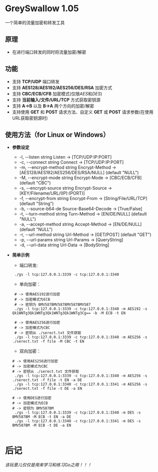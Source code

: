 # GreySwallow 1.05
一个简单的流量加密和转发工具
## 原理
  * 在进行端口转发的同时将流量加密/解密
## 功能
  * 支持 **TCP/UDP** 端口转发
  * 支持 **AES128/AES192/AES256/DES/RSA** 加密方式
  * 支持 **CBC/ECB/CFB** 加密模式(仅限*AES*和*DES*)
  * 支持 **当前输入/文件/URL/TCP** 方式获取密钥源
  * 支持 **A->B** 以及 **B->A** 两个方向的加密/解密
  * 支持使用 **GET** 和 **POST** 请求方法、自定义 **GET** 或 **POST** 请求参数(在使用URL获取密钥源时)
## 使用方法（for Linux or Windows）
  * __参数设定__
    * -l, --listen string           Listen -> [TCP/UDP:IP:PORT]
    * -c, --connect string          Connect -> [TCP/UDP:IP:PORT]
    * -m, --encrypt-method string   Encrypt-Method -> [AES128/AES192/AES256/DES/RSA/NULL] (default "NULL")
    * -M, --encrypt-mode string     Encrypt-Mode -> [CBC/ECB/CFB] (default "CBC")
    * -s, --encrypt-source string   Encrypt-Source -> [KEY/Filename/URL/(IP):(PORT)]
    * -f, --encrypt-from string     Encrypt-From -> [String/File/URL/TCP] (default "String")
    * -b, --source-b64-de           Source-Base64-Decode -> [True/False]
    * -t, --turn-method string      Turn-Method -> [EN/DE/NULL] (default "NULL")
    * -a, --accept-method string    Accept-Method -> [EN/DE/NULL] (default "NULL")
    * -r, --url-method string       Url-Method -> [GET/POST] (default "GET")
    * -p, --url-params string       Url-Params -> [QueryString]
    * -d, --url-data string         Url-Data -> [BodyString]
 
  * __简单示例__
    * 端口转发:
    ```
     ./gs -l tcp:127.0.0.1:3339 -c tcp:127.0.0.1:3340 
    ```
    * 单向加密：
    ```
     # -> 使用AES192进行加密
     # -> 加密模式为ECB
     # -> 密钥为 BMV587BMV587BMV587BMV587
     ./gs -l tcp:127.0.0.1:3339 -c tcp:127.0.0.1:3340 -m AES192 -s Qk1WNTg3Qk1WNTg3Qk1WNTg3Qk1WNTg3Cg== -b -M ECB -t EN
     
     # -> 使用AES256进行加密
     # -> 加密模式为CBC
     # -> 密钥从 ./serect.txt 文件获取
     ./gs -l tcp:127.0.0.1:3339 -c tcp:127.0.0.1:3340 -m AES256 -s ./serect.txt -f file -M CBC -t EN
    ```
    * 双向加密：
    ```
    # -> 使用AES256进行加密
    # -> 加密模式为CBC
    # -> 密钥从 ./serect.txt 文件获取
     ./gs -l tcp:127.0.0.1:3339 -c tcp:127.0.0.1:3340 -m AES256 -s ./serect.txt -f file -t EN -a DE
     ./gs -l tcp:127.0.0.1:3340 -c tcp:127.0.0.1:3341 -m AES256 -s ./serect.txt -f file -t DE -a EN
    
    # -> 使用DES进行加密
    # -> 加密模式为ECB
    # -> 密钥为 BMV587BM
     ./gs -l tcp:127.0.0.1:3339 -c tcp:127.0.0.1:3340 -m DES -s BMV587BM -M ECB -t EN -a DE
     ./gs -l tcp:127.0.0.1:3340 -c tcp:127.0.0.1:3341 -m DES -s BMV587BM -M ECB -t DE -a EN
     
    ```
# 后记
*该玩意儿仅仅是用来学习和练习Go之用！！！*
